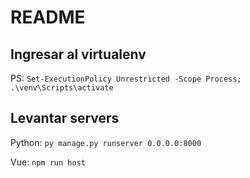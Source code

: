 # README

## Ingresar al virtualenv

PS: `Set-ExecutionPolicy Unrestricted -Scope Process; .\venv\Scripts\activate`

## Levantar servers

Python: `py manage.py runserver 0.0.0.0:8000`

Vue: `npm run host`
